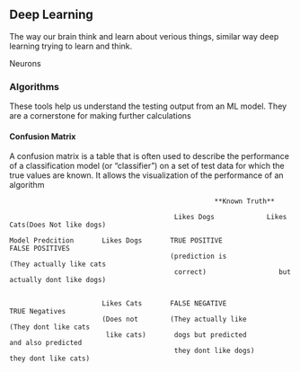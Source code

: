 ## Deep Learning

The way our brain think and learn about verious things, similar way deep learning trying to learn and think.

Neurons

### Algorithms
These tools help us understand the testing output from an ML model. They are a cornerstone for making further calculations

#### Confusion Matrix
A confusion matrix is a table that is often used to describe the performance of a classification model (or “classifier”) on a set of test data for which the true values are known. It allows the visualization of the performance of an algorithm

```
                                                   **Known Truth**
                                    
                                         Likes Dogs             Likes Cats(Does Not like dogs)

Model Predcition       Likes Dogs       TRUE POSITIVE                 FALSE POSITIVES
                                        (prediction is             (They actually like cats
                                         correct)                  but actually dont like dogs)

      
                       Likes Cats       FALSE NEGATIVE               TRUE Negatives
                       (Does not        (They actually like           (They dont like cats 
                        like cats)       dogs but predicted           and also predicted 
                                         they dont like dogs)         they dont like cats)
```
